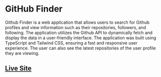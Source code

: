 # GitHub Finder
Github Finder is a web application that allows users to search for Github profiles and view information such as their repositories, followers, and following. The application utilizes the Github API to dynamically fetch and display the data in a user-friendly interface. The application was built using TypeScript and Tailwind CSS, ensuring a fast and responsive user experience. The user can also see the latest repositories of the user profile they are viewing.
<br>
## [Live Site](https://github-finder-pro-web.netlify.app/)

